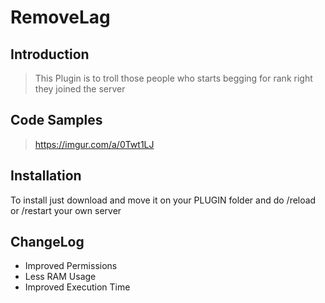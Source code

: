 # RemoveLag

## Introduction

> This Plugin is to troll those people who starts begging for rank right they joined the server




## Code Samples

> https://imgur.com/a/0Twt1LJ

## Installation

To install just download and move it on your PLUGIN folder and do /reload or /restart your own server


## ChangeLog

>
- Improved Permissions
- Less RAM Usage
- Improved Execution Time
